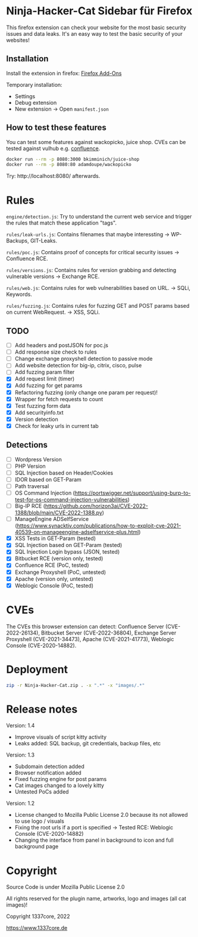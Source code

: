# Ninja-Hacker-Cat Sidebar für Firefox
This firefox extension can check your website for the most basic 
security issues and data leaks. It's an easy way to test the basic security of 
your websites!

## Installation
Install the extension in firefox:
<a href="https://addons.mozilla.org/de/firefox/addon/ninja-hacker-cat/">
    Firefox Add-Ons
</a>

Temporary installation:
* Settings
* Debug extension
* New extension -> Open `manifest.json`

## How to test these features
You can test some features against wackopicko, juice shop.
CVEs can be tested against vulhub e.g. <a href="https://github.com/vulhub/vulhub/tree/master/confluence/CVE-2022-26134">confluence</a>.

``` bash
docker run --rm -p 8080:3000 bkimminich/juice-shop
docker run --rm -p 8080:80 adamdoupe/wackopicko
```

Try: http://localhost:8080/ afterwards.

# Rules
`engine/detection.js`: Try to understand the current web service and trigger 
the rules that match these application "tags".

`rules/leak-urls.js`: Contains filenames that maybe interessting -> WP-Backups, 
GIT-Leaks.

`rules/poc.js`: Contains proof of concepts for critical security issues -> 
Confluence RCE.

`rules/versions.js`: Contains rules for version grabbing and detecting 
vulnerable versions -> Exchange RCE.

`rules/web.js`: Contains rules for web vulnerabilities based on URL. -> SQLi,
Keywords.

`rules/fuzzing.js`: Contains rules for fuzzing GET and POST params based on 
current WebRequest. -> XSS, SQLi.

## TODO
* [ ] Add headers and postJSON for poc.js
* [ ] Add response size check to rules
* [ ] Change exchange proxyshell detection to passive mode
* [ ] Add website detection for big-ip, citrix, cisco, pulse
* [ ] Add fuzzing param filter
* [X] Add request limit (timer)
* [X] Add fuzzing for get params
* [X] Refactoring fuzzing (only change one param per request)!
* [X] Wrapper for fetch requests to count
* [X] Test fuzzing form data
* [X] Add securityinfo.txt
* [X] Version detection
* [X] Check for leaky urls in current tab

## Detections
* [ ] Wordpress Version
* [ ] PHP Version
* [ ] SQL Injection based on Header/Cookies
* [ ] IDOR based on GET-Param
* [ ] Path traversal
* [ ] OS Command Injection (https://portswigger.net/support/using-burp-to-test-for-os-command-injection-vulnerabilities)
* [ ] Big-IP RCE (https://github.com/horizon3ai/CVE-2022-1388/blob/main/CVE-2022-1388.py)
* [ ] ManageEngine ADSelfService (https://www.synacktiv.com/publications/how-to-exploit-cve-2021-40539-on-manageengine-adselfservice-plus.html)
* [X] XSS Tests in GET-Param (tested)
* [X] SQL Injection based on GET-Param (tested)
* [X] SQL Injection Login bypass (JSON, tested)
* [X] Bitbucket RCE (version only, tested)
* [X] Confluence RCE (PoC, tested)
* [X] Exchange Proxyshell (PoC, untested)
* [X] Apache (version only, untested)
* [X] Weblogic Console (PoC, tested)

# CVEs
The CVEs this browser extension can detect:
Confluence Server (CVE-2022-26134), Bitbucket Server (CVE-2022-36804), 
Exchange Server Proxyshell (CVE-2021-34473), Apache (CVE-2021-41773),
Weblogic Console (CVE-2020-14882).

# Deployment
``` bash
zip -r Ninja-Hacker-Cat.zip . -x ".*" -x "images/.*"
```

# Release notes
Version: 1.4
* Improve visuals of script kitty activity
* Leaks added: SQL backup, git credentials, backup files, etc

Version: 1.3
* Subdomain detection added
* Browser notification added
* Fixed fuzzing engine for post params
* Cat images changed to a lovely kitty
* Untested PoCs added 

Version: 1.2
* License changed to Mozilla Public License 2.0 because its not allowed to use logo / visuals
* Fixing the root urls if a port is specified -> Tested RCE: Weblogic Console (CVE-2020-14882)
* Changing the interface from panel in background to icon and full background page

# Copyright
Source Code is under Mozilla Public License 2.0

All rights reserved for the plugin name, artworks, logo and images
(all cat images)!

Copyright 1337core, 2022

https://www.1337core.de